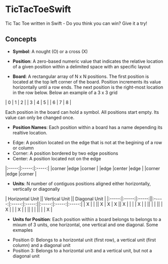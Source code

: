 # TicTacToeSwift
Tic Tac Toe written in Swift - Do you think you can win? Give it a try!

## Concepts

* __Symbol__: A nought (O) or a cross (X)

* __Position__: A zero-based numeric value that indicates the relative location of a given position within a delimited space with an specific layout 

* __Board__: A rectangular array of N x N positions. The first position is located at the top left corner of the board. Position increments its value horizontally until a row ends. The next position is the right-most location in the row below. Below an example of a 3 x 3 grid

| 0 | 1 | 2 |
| 3 | 4 | 5 |
| 6 | 7 | 8 |

Each position in the board can hold a symbol. All positions start empty. Its value can only be changed once.

* __Position Names__: Each position within a board has a name depending its realtive location.

+ Edge: A position located on the edge that is not at the begining of a row or column
+ Corner: A position bordered by two edge positions
+ Center: A position located not on the edge

|:-----:|:-----:|:-----:|
|corner |edge   |corner |
|edge   |center |edge   |
|corner |edge   |corner |

* __Units__: N number of contiguos positions aligned either horizontally, vertically or diagonally

| Horizontal Unit       || Vertical Unit         || Diagonal Unit         |
|:-----:|:-----:|:-----:||:-----:|:-----:|:-----:||:-----:|:-----:|:-----:|
|   X   |       |       ||   X   |   X   |   X   ||   X   |       |       |
|   X   |       |       ||       |       |       ||       |   X   |       |
|   X   |       |       ||       |       |       ||       |       |   X   |

* __Units for Position__: Each position within a board belongs to belongs to a mixum of 3 units, one horizontal, one vertical and one diagonal. Some exmaples

+ Position 0: Belongs to a horizontal unit (first row), a vertical unit (first column) and a diagonal unit
+ Position 3: Belongs to a horizontal unit and a vertical unit, but not a diagonal unit
